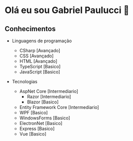 # Olá eu sou Gabriel Paulucci 👋

## Conhecimentos

* Linguagens de programação
  - CSharp [Avançado]
  - CSS [Avançado]
  - HTML [Avançado]
  - TypeScript [Basico]
  - JavaScript [Basico]
  
* Tecnologias
  * AspNet Core [Intermediario]
    - Razor [Intermediario]
    - Blazor [Basico]
  * Entity Framework Core [Intermediario]
  * WPF [Basico]
  * WindowsForms [Basico]
  * ElectronNet [Basico]
  * Express [Basico]
  * Vue [Basico]
